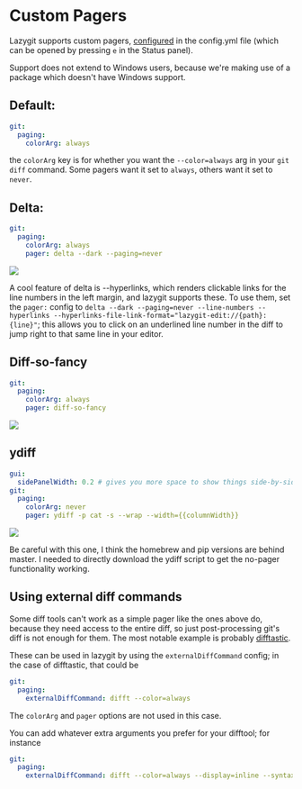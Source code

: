 # Custom Pagers

Lazygit supports custom pagers, [configured](/docs/Config.md) in the config.yml file (which can be opened by pressing `e` in the Status panel).

Support does not extend to Windows users, because we're making use of a package which doesn't have Windows support.

## Default:

```yaml
git:
  paging:
    colorArg: always
```

the `colorArg` key is for whether you want the `--color=always` arg in your `git diff` command. Some pagers want it set to `always`, others want it set to `never`.

## Delta:

```yaml
git:
  paging:
    colorArg: always
    pager: delta --dark --paging=never
```

![](https://i.imgur.com/QJpQkF3.png)

A cool feature of delta is --hyperlinks, which renders clickable links for the line numbers in the left margin, and lazygit supports these. To use them, set the `pager:` config to `delta --dark --paging=never --line-numbers --hyperlinks --hyperlinks-file-link-format="lazygit-edit://{path}:{line}"`; this allows you to click on an underlined line number in the diff to jump right to that same line in your editor.

## Diff-so-fancy

```yaml
git:
  paging:
    colorArg: always
    pager: diff-so-fancy
```

![](https://i.imgur.com/rjH1TpT.png)

## ydiff

```yaml
gui:
  sidePanelWidth: 0.2 # gives you more space to show things side-by-side
git:
  paging:
    colorArg: never
    pager: ydiff -p cat -s --wrap --width={{columnWidth}}
```

![](https://i.imgur.com/vaa8z0H.png)

Be careful with this one, I think the homebrew and pip versions are behind master. I needed to directly download the ydiff script to get the no-pager functionality working.

## Using external diff commands

Some diff tools can't work as a simple pager like the ones above do, because they need access to the entire diff, so just post-processing git's diff is not enough for them. The most notable example is probably [difftastic](https://difftastic.wilfred.me.uk).

These can be used in lazygit by using the `externalDiffCommand` config; in the case of difftastic, that could be

```yaml
git:
  paging:
    externalDiffCommand: difft --color=always
```

The `colorArg` and `pager` options are not used in this case.

You can add whatever extra arguments you prefer for your difftool; for instance

```yaml
git:
  paging:
    externalDiffCommand: difft --color=always --display=inline --syntax-highlight=off
```
